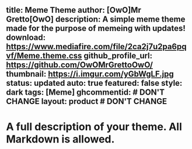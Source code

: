title: Meme Theme
author: [OwO]Mr Gretto[OwO]
description: A simple meme theme made for the purpose of memeing with updates!
download: https://www.mediafire.com/file/2ca2j7u2pa6pqvf/Meme.theme.css
github_profile_url: https://github.com/OwOMrGrettoOwO/
thumbnail: https://i.imgur.com/yGbWgLF.jpg
status: updated
auto: true
featured: false
style: dark
tags: [Meme]
ghcommentid: # DON'T CHANGE
layout: product # DON'T CHANGE
---
# A full description of your theme. All Markdown is allowed.
